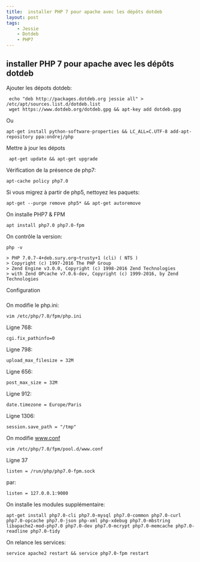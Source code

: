 ```yaml
---
title:  installer PHP 7 pour apache avec les dépôts dotdeb
layout: post
tags:
    - Jessie
    - Dotdeb
    - PHP7
---
```


installer PHP 7 pour apache avec les dépôts dotdeb 
---------------------

Ajouter les dépots dotdeb:

     echo "deb http://packages.dotdeb.org jessie all" > /etc/apt/sources.list.d/dotdeb.list
     wget https://www.dotdeb.org/dotdeb.gpg && apt-key add dotdeb.gpg

Ou 

    apt-get install python-software-properties && LC_ALL=C.UTF-8 add-apt-repository ppa:ondrej/php

Mettre à jour les dépots

     apt-get update && apt-get upgrade

Vérification de la présence de php7: 

    apt-cache policy php7.0

Si vous migrez à partir de php5, nettoyez les paquets:

    apt-get --purge remove php5* && apt-get autoremove

On installe PHP7 & FPM

    apt install php7.0 php7.0-fpm

On contrôle la version:

    php -v

    > PHP 7.0.7-4+deb.sury.org~trusty+1 (cli) ( NTS )
    > Copyright (c) 1997-2016 The PHP Group
    > Zend Engine v3.0.0, Copyright (c) 1998-2016 Zend Technologies
    > with Zend OPcache v7.0.6-dev, Copyright (c) 1999-2016, by Zend Technologies

Configuration
#####

On modifie le php.ini:

    vim /etc/php/7.0/fpm/php.ini

Ligne 768:

    cgi.fix_pathinfo=0

Ligne 798:

    upload_max_filesize = 32M

Ligne 656:

    post_max_size = 32M

Ligne 912:

    date.timezone = Europe/Paris

Ligne 1306:

    session.save_path = "/tmp"

On modifie www.conf

    vim /etc/php/7.0/fpm/pool.d/www.conf

Ligne 37

    listen = /run/php/php7.0-fpm.sock

par:

    listen = 127.0.0.1:9000

On installe les modules supplémentaire:

    apt-get install php7.0-cli php7.0-mysql php7.0-common php7.0-curl php7.0-opcache php7.0-json php-xml php-xdebug php7.0-mbstring libapache2-mod-php7.0 php7.0-dev php7.0-mcrypt php7.0-memcache php7.0-readline php7.0-tidy

On relance les services:

    service apache2 restart && service php7.0-fpm restart
